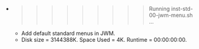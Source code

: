 * >>>>>>>>> Running inst-std-00-jwm-menu.sh ...
  * Add default standard menus in JWM.
  * Disk size = 3144388K. Space Used = 4K. Runtime = 00:00:00:00.
